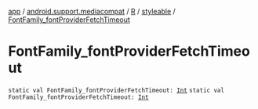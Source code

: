 [app](../../../index.md) / [android.support.mediacompat](../../index.md) / [R](../index.md) / [styleable](index.md) / [FontFamily_fontProviderFetchTimeout](.)

# FontFamily_fontProviderFetchTimeout

`static val FontFamily_fontProviderFetchTimeout: `[`Int`](https://kotlinlang.org/api/latest/jvm/stdlib/kotlin/-int/index.html)
`static val FontFamily_fontProviderFetchTimeout: `[`Int`](https://kotlinlang.org/api/latest/jvm/stdlib/kotlin/-int/index.html)
